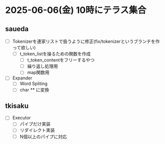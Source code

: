 # 2025-06-06(金) 10時にテラス集合

## saueda

- [ ] Tokenizerを連家リストで扱うように修正(fix/tokenizerというブランチを作って欲しい)
  - [ ] t_token_listを操るための関数を作成
    - [ ] t_token_contentをフリーするやつ
    - [ ] 繰り返し処理用
    - [ ] map関数用
- [ ] Expander
  - [ ] Word Spliting
  - [ ] char \*\* に変換

## tkisaku

- [ ] Executor
  - [ ] パイプだけ実装
  - [ ] リダイレクト実装
  - [ ] N個以上のパイプに対応
